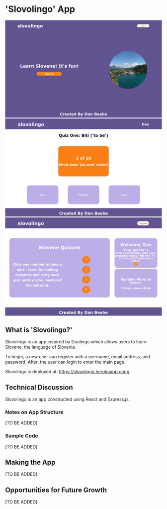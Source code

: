 # 'Slovolingo' App

<img src="images/welcome-image.png" width="800px">

<img src="images/quiz-page.png" width="800px">

<img src="images/main-page.png" width="800px">

## What is 'Slovolingo?'

Slovolingo is an app inspired by Duolingo which allows users to learn Slovene, the language of Slovenia.

To begin, a new user can register with a username, email address, and password. After, the user can login to enter the main page. 

Slovolingo is deployed at: https://slovolingo.herokuapp.com/

## Technical Discussion

Slovolingo is an app constructed using React and Express.js.

### Notes on App Structure

[TO BE ADDED]

### Sample Code

[TO BE ADDED]

## Making the App

[TO BE ADDED]

## Opportunities for Future Growth

[TO BE ADDED]




